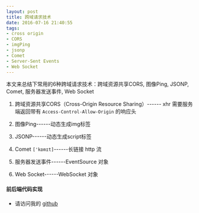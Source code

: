 ```yaml
---
layout: post
title: 跨域请求技术
date: 2016-07-16 21:40:55
tags:
- cross origin
- CORS
- imgPing
- jsonp
- Comet
- Server-Sent Events
- Web Socket
---
```

本文来总结下常用的6种跨域请求技术：跨域资源共享CORS, 图像Ping, JSONP, Comet, 服务器发送事件, Web Socket 

1. 跨域资源共享CORS（Cross-Origin Resource Sharing）------ xhr  需要服务端返回带有  `Access-Control-Allow-Origin` 的响应头

2. 图像Ping------动态生成img标签
<!-- more -->
3. JSONP------动态生成script标签

4. Comet `['kɒmɪt]`------长链接   http 流

5. 服务器发送事件------EventSource 对象

6. Web Socket------WebSocket 对象


#### 前后端代码实现
- 请访问我的 [github](https://github.com/Yann-Wang/cross-origin-request-technology)